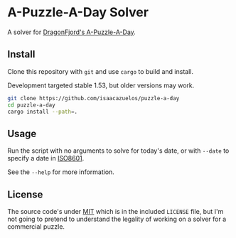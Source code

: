 # A-Puzzle-A-Day Solver

A solver for [DragonFjord's A-Puzzle-A-Day][puzzle].

[puzzle]: https://www.dragonfjord.com/product/a-puzzle-a-day/

## Install

Clone this repository with `git` and use `cargo` to build and install.

Development targeted stable 1.53, but older versions may work.

```sh
git clone https://github.com/isaacazuelos/puzzle-a-day
cd puzzle-a-day
cargo install --path=.
```

## Usage

Run the script with no arguments to solve for today's date, or with `--date` to
specify a date in [ISO8601][date-format].

[date-format]: https://en.wikipedia.org/wiki/ISO_8601

See the `--help` for more information.

## License

The source code's under [MIT](https://choosealicense.com/licenses/mit/) which is
in the included `LICENSE` file, but I'm not going to pretend to understand the
legality of working on a solver for a commercial puzzle.
